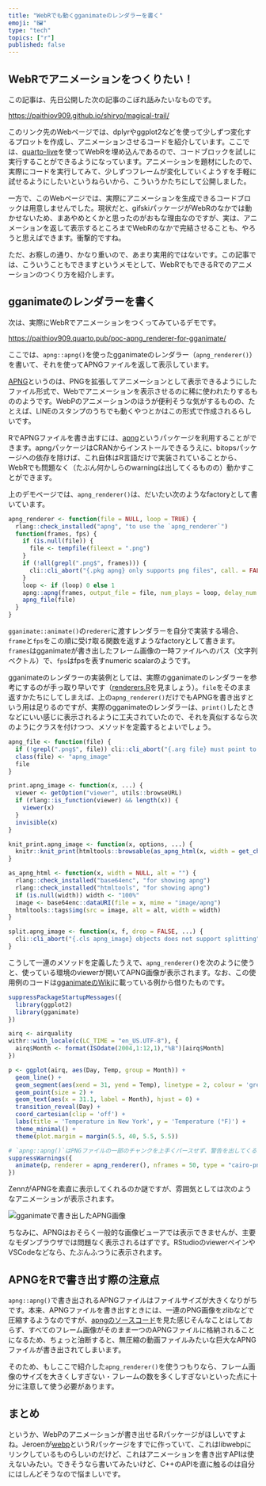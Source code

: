 ```yaml
---
title: "WebRでも動くgganimateのレンダラーを書く"
emoji: "🖼"
type: "tech"
topics: ["r"]
published: false
---
```



## WebRでアニメーションをつくりたい！

この記事は、先日公開した次の記事のこぼれ話みたいなものです。

https://paithiov909.github.io/shiryo/magical-trail/

このリンク先のWebページでは、dplyrやggplot2などを使って少しずつ変化するプロットを作成し、アニメーションさせるコードを紹介しています。ここでは、[quarto-live](https://github.com/r-wasm/quarto-live)を使ってWebRを埋め込んであるので、コードブロックを試しに実行することができるようになっています。アニメーションを題材にしたので、実際にコードを実行してみて、少しずつフレームが変化していくようすを手軽に試せるようにしたいというねらいから、こういうかたちにして公開しました。

一方で、このWebページでは、実際にアニメーションを生成できるコードブロックは用意しませんでした。現状だと、gifskiパッケージがWebRのなかでは動かせないため、まあやめとくかと思ったのがおもな理由なのですが、実は、アニメーションを返して表示するところまでWebRのなかで完結させることも、やろうと思えばできます。衝撃的ですね。

ただ、お察しの通り、かなり重いので、あまり実用的ではないです。この記事では、こういうこともできますというメモとして、WebRでもできるRでのアニメーションのつくり方を紹介します。


## gganimateのレンダラーを書く

次は、実際にWebRでアニメーションをつくってみているデモです。

https://paithiov909.quarto.pub/poc-apng_renderer-for-gganimate/

ここでは、`apng::apng()`を使ったgganimateのレンダラー（`apng_renderer()`）を書いて、それを使ってAPNGファイルを返して表示しています。

[APNG](https://wiki.mozilla.org/APNG_Specification)というのは、PNGを拡張してアニメーションとして表示できるようにしたファイル形式で、Webでアニメーションを表示させるのに稀に使われたりするもののようです。WebPのアニメーションのほうが便利そうな気がするものの、たとえば、LINEのスタンプのうちでも動くやつとかはこの形式で作成されるらしいです。

RでAPNGファイルを書き出すには、[apng](https://CRAN.R-project.org/package=apng)というパッケージを利用することができます。apngパッケージはCRANからインストールできるうえに、bitopsパッケージへの依存を除けば、これ自体はR言語だけで実装されていることから、WebRでも問題なく（たぶん何かしらのwarningは出してくるものの）動かすことができます。

上のデモページでは、`apng_renderer()`は、だいたい次のようなfactoryとして書いています。

```r
apng_renderer <- function(file = NULL, loop = TRUE) {
  rlang::check_installed("apng", "to use the `apng_renderer`")
  function(frames, fps) {
    if (is.null(file)) {
      file <- tempfile(fileext = ".png")
    }
    if (!all(grepl(".png$", frames))) {
      cli::cli_abort("{.pkg apng} only supports png files", call. = FALSE)
    }
    loop <- if (loop) 0 else 1
    apng::apng(frames, output_file = file, num_plays = loop, delay_num = 1, delay_den = fps)
    apng_file(file)
  }
}
```

`gganimate::animate()`の`rederer`に渡すレンダラーを自分で実装する場合、`frame`と`fps`をこの順に受け取る関数を返すようなfactoryとして書きます。`frames`はgganimateが書き出したフレーム画像の一時ファイルへのパス（文字列ベクトル）で、`fps`はfpsを表すnumeric scalarのようです。

gganimateのレンダラーの実装例としては、実際のgganimateのレンダラーを参考にするのが手っ取り早いです（[renderers.R](https://github.com/thomasp85/gganimate/blob/main/R/renderers.R)を見ましょう）。`file`をそのまま返すかたちにしてしまえば、上の`apng_renderer()`だけでもAPNGを書き出すという用は足りるのですが、実際のgganimateのレンダラーは、`print()`したときなどにいい感じに表示されるように工夫されていたので、それを真似するなら次のようにクラスを付けつつ、メソッドを定義するとよいでしょう。

```r
apng_file <- function(file) {
  if (!grepl(".png$", file)) cli::cli_abort("{.arg file} must point to a png file")
  class(file) <- "apng_image"
  file
}

print.apng_image <- function(x, ...) {
  viewer <- getOption("viewer", utils::browseURL)
  if (rlang::is_function(viewer) && length(x)) {
    viewer(x)
  }
  invisible(x)
}

knit_print.apng_image <- function(x, options, ...) {
  knitr::knit_print(htmltools::browsable(as_apng_html(x, width = get_chunk_width(options))), options, ...)
}

as_apng_html <- function(x, width = NULL, alt = "") {
  rlang::check_installed("base64enc", "for showing apng")
  rlang::check_installed("htmltools", "for showing apng")
  if (is.null(width)) width <- "100%"
  image <- base64enc::dataURI(file = x, mime = "image/apng")
  htmltools::tags$img(src = image, alt = alt, width = width)
}

split.apng_image <- function(x, f, drop = FALSE, ...) {
  cli::cli_abort("{.cls apng_image} objects does not support splitting")
}
```

こうして一連のメソッドを定義したうえで、`apng_renderer()`を次のように使うと、使っている環境のviewerが開いてAPNG画像が表示されます。なお、この使用例のコードは[gganimateのWiki](https://github.com/thomasp85/gganimate/wiki/Temperature-time-series)に載っている例から借りたものです。

```r
suppressPackageStartupMessages({
  library(ggplot2)
  library(gganimate)
})

airq <- airquality
withr::with_locale(c(LC_TIME = "en_US.UTF-8"), {
  airq$Month <- format(ISOdate(2004,1:12,1),"%B")[airq$Month]
})

p <- ggplot(airq, aes(Day, Temp, group = Month)) +
  geom_line() +
  geom_segment(aes(xend = 31, yend = Temp), linetype = 2, colour = 'grey') +
  geom_point(size = 2) +
  geom_text(aes(x = 31.1, label = Month), hjust = 0) +
  transition_reveal(Day) +
  coord_cartesian(clip = 'off') +
  labs(title = 'Temperature in New York', y = 'Temperature (°F)') +
  theme_minimal() +
  theme(plot.margin = margin(5.5, 40, 5.5, 5.5))

# `apng::apng()`はPNGファイルの一部のチャンクを上手くパースせず、警告を出してくるため、`suppressWarnings()`でくくる
suppressWarnings({
  animate(p, renderer = apng_renderer(), nframes = 50, type = "cairo-png")
})
```

ZennがAPNGを素直に表示してくれるのか謎ですが、雰囲気としては次のようなアニメーションが表示されます。

![gganimateで書き出したAPNG画像](https://storage.googleapis.com/zenn-user-upload/da432494b55c-20250521.png)

ちなみに、APNGはおそらく一般的な画像ビューアでは表示できませんが、主要なモダンブラウザでは問題なく表示されるはずです。RStudioのviewerペインやVSCodeなどなら、たぶんふつうに表示されます。


## APNGをRで書き出す際の注意点

`apng::apng()`で書き出されるAPNGファイルはファイルサイズが大きくなりがちです。本来、APNGファイルを書き出すときには、一連のPNG画像をzlibなどで圧縮するようなのですが、[apngのソースコード](https://github.com/qstokkink/apng)を見た感じそんなことはしておらず、すべてのフレーム画像がそのまま一つのAPNGファイルに格納されることになるため、ちょっと油断すると、無圧縮の動画ファイルみたいな巨大なAPNGファイルが書き出されてしまいます。

そのため、もしここで紹介した`apng_renderer()`を使うつもりなら、フレーム画像のサイズを大きくしすぎない・フレームの数を多くしすぎないといった点に十分に注意して使う必要があります。


## まとめ

というか、WebPのアニメーションが書き出せるRパッケージがほしいですよね。Jeroenが[webp](https://github.com/jeroen/webp)というRパッケージをすでに作っていて、これはlibwebpにリンクしているものらしいのだけど、これはアニメーションを書き出すAPIは使えないみたい。できそうなら書いてみたいけど、C++のAPIを直に触るのは自分にはしんどそうなので悩ましいです。
